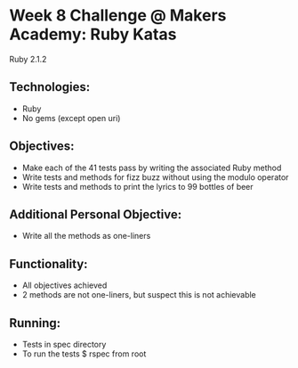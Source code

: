 Week 8 Challenge @ Makers Academy: Ruby Katas
=============================================

Ruby 2.1.2

Technologies:
-------------
- Ruby
- No gems (except open uri)

Objectives:
-----------
- Make each of the 41 tests pass by writing the associated Ruby method
- Write tests and methods for fizz buzz without using the modulo operator
- Write tests and methods to print the lyrics to 99 bottles of beer

Additional Personal Objective:
------------------------------
- Write all the methods as one-liners

Functionality:
--------------
- All objectives achieved
- 2 methods are not one-liners, but suspect this is not achievable

Running:
-------
- Tests in spec directory
- To run the tests $ rspec from root


